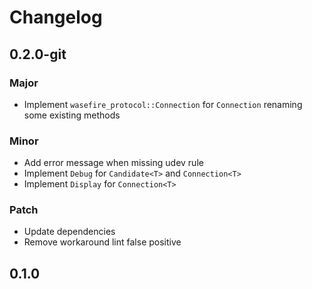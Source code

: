 # Changelog

## 0.2.0-git

### Major

- Implement `wasefire_protocol::Connection` for `Connection` renaming some existing methods

### Minor

- Add error message when missing udev rule
- Implement `Debug` for `Candidate<T>` and `Connection<T>`
- Implement `Display` for `Connection<T>`

### Patch

- Update dependencies
- Remove workaround lint false positive

## 0.1.0

<!-- Increment to skip CHANGELOG.md test: 4 -->
